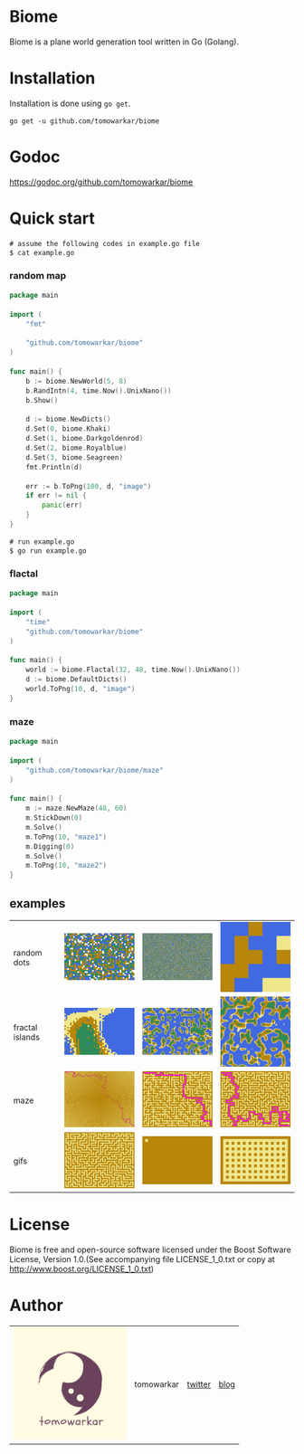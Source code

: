 # Biome
Biome is a plane world generation tool written in Go (Golang).

# Installation
Installation is done using `go get`.
```
go get -u github.com/tomowarkar/biome
```

# Godoc
https://godoc.org/github.com/tomowarkar/biome

# Quick start
```
# assume the following codes in example.go file
$ cat example.go
```
### random map
```go
package main

import (
	"fmt"

	"github.com/tomowarkar/biome"
)

func main() {
	b := biome.NewWorld(5, 8)
	b.RandIntn(4, time.Now().UnixNano())
	b.Show()

	d := biome.NewDicts()
	d.Set(0, biome.Khaki)
	d.Set(1, biome.Darkgoldenrod)
	d.Set(2, biome.Royalblue)
	d.Set(3, biome.Seagreen)
	fmt.Println(d)

	err := b.ToPng(100, d, "image")
	if err != nil {
		panic(err)
	}
}
```
```
# run example.go
$ go run example.go
```
### flactal
```go
package main

import (
	"time"
	"github.com/tomowarkar/biome"
)

func main() {
	world := biome.Flactal(32, 48, time.Now().UnixNano())
	d := biome.DefaultDicts()
	world.ToPng(10, d, "image")
}
```
### maze
```go
package main

import (
	"github.com/tomowarkar/biome/maze"
)

func main() {
	m := maze.NewMaze(48, 60)
	m.StickDown(0)
	m.Solve()
	m.ToPng(10, "maze1")
	m.Digging(0)
	m.Solve()
	m.ToPng(10, "maze2")
}
```
## examples
|                 |                                                    |                                                    |                                                     |
| --------------- | -------------------------------------------------- | -------------------------------------------------- | --------------------------------------------------- |
| random dots     | <img src="assets/examples/image5.png" width="200"> | <img src="assets/examples/image4.png" width="200"> | <img src="assets/examples/example.png" width="200"> |
| fractal islands | <img src="assets/examples/image.png" width="200">  | <img src="assets/examples/image3.png" width="200"> | <img src="assets/examples/image2.png" width="200">  |
| maze            | <img src="assets/examples/maze.png" width="200">   | <img src="assets/examples/maze1.png" width="200">  | <img src="assets/examples/maze2.png" width="200">   |
| gifs            | <img src="assets/examples/maze.gif" width="200">   | <img src="assets/examples/dig1.gif" width="200">   | <img src="assets/examples/stick1.gif" width="200">  |

# License
Biome is free and open-source software licensed under  the Boost Software License, Version 1.0.(See accompanying file LICENSE_1_0.txt or copy at http://www.boost.org/LICENSE_1_0.txt)

# Author 
|                                               |            |                                             |                                |
| --------------------------------------------- | ---------- | ------------------------------------------- | ------------------------------ |
| <img src="assets/tomowarkar.png" width="200"> | tomowarkar | [twitter](https://twitter.com/tomorrowSLog) | [blog](https://tomowarkar.com) |

